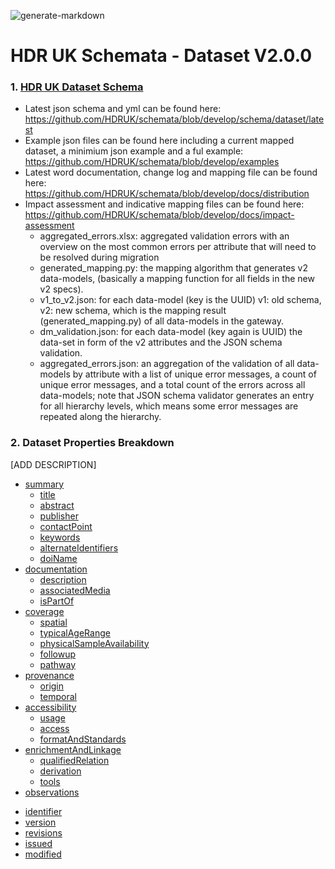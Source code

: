 ![generate-markdown](https://github.com/HDRUK/schemata/workflows/generate-markdown/badge.svg)

# HDR UK Schemata - Dataset V2.0.0

### 1. [HDR UK Dataset Schema](https://github.com/HDRUK/schemata/blob/develop/docs/dataset/latest/dataset.md)

 - Latest json schema and yml can be found here:  https://github.com/HDRUK/schemata/blob/develop/schema/dataset/latest
 - Example json files can be found here including a current mapped dataset, a minimium json example and a ful example: https://github.com/HDRUK/schemata/blob/develop/examples 
 - Latest word documentation, change log and mapping file can be found here: https://github.com/HDRUK/schemata/blob/develop/docs/distribution
 - Impact assessment and indicative mapping files can be found here: https://github.com/HDRUK/schemata/blob/develop/docs/impact-assessment
      - aggregated_errors.xlsx: aggregated validation errors with an overview on the most common errors per attribute that will need to be resolved during migration
      - generated_mapping.py: the mapping algorithm that generates v2 data-models, (basically a mapping function for all fields in the new v2 specs).
      - v1_to_v2.json: for each data-model (key is the UUID) v1: old schema, v2: new schema, which is the mapping result (generated_mapping.py) of all data-models in the gateway.
      - dm_validation.json: for each data-model (key again is UUID) the data-set in form of the v2 attributes and the JSON schema validation.
      - aggregated_errors.json: an aggregation of the validation of all data-models by attribute with a list of unique error messages, a count of unique error messages, and a total count of the errors across all data-models; note that JSON schema validator generates an entry for all hierarchy levels, which means some error messages are repeated along the hierarchy.

### 2. Dataset Properties Breakdown

[ADD DESCRIPTION]

<!--ts-->

   * [summary](https://github.com/HDRUK/schemata/blob/develop/docs/dataset/latest/dataset-properties-summary.md#summary-schema)
      * [title](https://github.com/HDRUK/schemata/blob/develop/docs/dataset/latest/dataset-properties-summary.md#title)
      * [abstract](https://github.com/HDRUK/schemata/blob/develop/docs/dataset/latest/dataset-properties-summary.md#abstract)
      * [publisher](https://github.com/HDRUK/schemata/blob/develop/docs/dataset/latest/dataset-properties-summary.md#publisher)
      * [contactPoint](https://github.com/HDRUK/schemata/blob/develop/docs/dataset/latest/dataset-properties-summary.md#contactpoint)
      * [keywords](https://github.com/HDRUK/schemata/blob/develop/docs/dataset/latest/dataset-properties-summary.md#keywords)
      * [alternateIdentifiers](https://github.com/HDRUK/schemata/blob/develop/docs/dataset/latest/dataset-properties-summary.md#alternateidentifiers)
      * [doiName](https://github.com/HDRUK/schemata/blob/develop/docs/dataset/latest/dataset-properties-summary.md#doiname)
   * [documentation](https://github.com/HDRUK/schemata/blob/develop/docs/dataset/latest/dataset-properties-documentation.md#documentation-schema)
      * [description](https://github.com/HDRUK/schemata/blob/develop/docs/dataset/latest/dataset-properties-documentation.md#description)
      * [associatedMedia](https://github.com/HDRUK/schemata/blob/develop/docs/dataset/latest/dataset-properties-documentation.md#associatedmedia)
      * [isPartOf](https://github.com/HDRUK/schemata/blob/develop/docs/dataset/latest/dataset-properties-documentation.md#ispartof)
   * [coverage](https://github.com/HDRUK/schemata/blob/develop/docs/dataset/latest/dataset-properties-coverage.md#coverage-schema)
      * [spatial](https://github.com/HDRUK/schemata/blob/develop/docs/dataset/latest/dataset-properties-coverage.md#spatial)
      * [typicalAgeRange](https://github.com/HDRUK/schemata/blob/develop/docs/dataset/latest/dataset-properties-coverage.md#typicalagerange)
      * [physicalSampleAvailability](https://github.com/HDRUK/schemata/blob/develop/docs/dataset/latest/dataset-properties-coverage.md#physicalsampleavailability)
      * [followup](https://github.com/HDRUK/schemata/blob/develop/docs/dataset/latest/dataset-properties-coverage.md#followup)
      * [pathway](https://github.com/HDRUK/schemata/blob/develop/docs/dataset/latest/dataset-properties-coverage.md#pathway)
   * [provenance](https://github.com/HDRUK/schemata/blob/develop/docs/dataset/latest/dataset-properties-provenance.md#provenance-schema)
      * [origin](https://github.com/HDRUK/schemata/blob/develop/docs/dataset/latest/dataset-properties-provenance.md#origin)
      * [temporal](https://github.com/HDRUK/schemata/blob/develop/docs/dataset/latest/dataset-properties-provenance.md#temporal)
   * [accessibility](https://github.com/HDRUK/schemata/blob/develop/docs/dataset/latest/dataset-properties-accessibility.md#accessibility-schema)
      * [usage](https://github.com/HDRUK/schemata/blob/develop/docs/dataset/latest/dataset-properties-accessibility.md#usage)
      * [access](https://github.com/HDRUK/schemata/blob/develop/docs/dataset/latest/dataset-properties-accessibility.md#access)
      * [formatAndStandards](https://github.com/HDRUK/schemata/blob/develop/docs/dataset/latest/dataset-properties-accessibility.md#formatandstandards)
   * [enrichmentAndLinkage](https://github.com/HDRUK/schemata/blob/develop/docs/dataset/latest/dataset-properties-enrichment-and-linkage.md#enrichment-and-linkage-schema)
      * [qualifiedRelation](https://github.com/HDRUK/schemata/blob/develop/docs/dataset/latest/dataset-properties-enrichment-and-linkage.md#qualifiedrelation)
      * [derivation](https://github.com/HDRUK/schemata/blob/develop/docs/dataset/latest/dataset-properties-enrichment-and-linkage.md#derivation)
      * [tools](https://github.com/HDRUK/schemata/blob/develop/docs/dataset/latest/dataset-properties-enrichment-and-linkage.md#tools)
   * [observations](https://github.com/HDRUK/schemata/blob/develop/docs/dataset/latest/dataset-properties-observations.md#observations-schema)

<!--te-->



   * [identifier](https://github.com/HDRUK/schemata/blob/develop/docs/dataset/latest/dataset-properties-dataset-identifier.md#dataset-identifier-schema)
   * [version](https://github.com/HDRUK/schemata/blob/develop/docs/dataset/latest/dataset-properties-dataset-version.md#dataset-version-schema)
 * [revisions](https://github.com/HDRUK/schemata/blob/develop/docs/dataset/latest/dataset-properties-dataset-revisions.md#dataset-revisions-schema)
 * [issued](https://github.com/HDRUK/schemata/blob/develop/docs/dataset/latest/dataset-properties-creation-date.md#creation-date-schema)
 * [modified](https://github.com/HDRUK/schemata/blob/develop/docs/dataset/latest/dataset-properties-modification-date.md#modification-date-schema)
